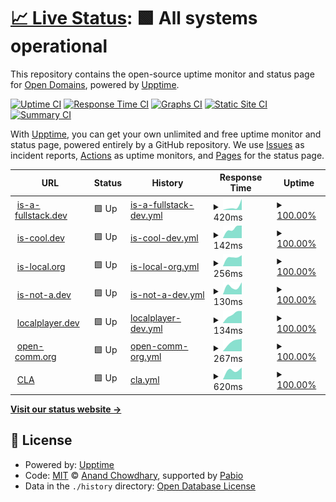# [📈 Live Status](https://status.open-domains.net): <!--live status--> **🟩 All systems operational**

This repository contains the open-source uptime monitor and status page for [Open Domains](https://open-domains.net), powered by [Upptime](https://github.com/upptime/upptime).

[![Uptime CI](https://github.com/open-domains/status/workflows/Uptime%20CI/badge.svg)](https://github.com/open-domains/status/actions?query=workflow%3A%22Uptime+CI%22)
[![Response Time CI](https://github.com/open-domains/status/workflows/Response%20Time%20CI/badge.svg)](https://github.com/open-domains/status/actions?query=workflow%3A%22Response+Time+CI%22)
[![Graphs CI](https://github.com/open-domains/status/workflows/Graphs%20CI/badge.svg)](https://github.com/open-domains/status/actions?query=workflow%3A%22Graphs+CI%22)
[![Static Site CI](https://github.com/open-domains/status/workflows/Static%20Site%20CI/badge.svg)](https://github.com/open-domains/status/actions?query=workflow%3A%22Static+Site+CI%22)
[![Summary CI](https://github.com/open-domains/status/workflows/Summary%20CI/badge.svg)](https://github.com/open-domains/status/actions?query=workflow%3A%22Summary+CI%22)

With [Upptime](https://upptime.js.org), you can get your own unlimited and free uptime monitor and status page, powered entirely by a GitHub repository. We use [Issues](https://github.com/open-domains/status/issues) as incident reports, [Actions](https://github.com/open-domains/status/actions) as uptime monitors, and [Pages](https://status.open-domains.net) for the status page.

<!--start: status pages-->
<!-- This summary is generated by Upptime (https://github.com/upptime/upptime) -->
<!-- Do not edit this manually, your changes will be overwritten -->
<!-- prettier-ignore -->
| URL | Status | History | Response Time | Uptime |
| --- | ------ | ------- | ------------- | ------ |
| <img alt="" src="https://icons.duckduckgo.com/ip3/is-a-fullstack.dev.ico" height="13"> [is-a-fullstack.dev](https://is-a-fullstack.dev) | 🟩 Up | [is-a-fullstack-dev.yml](https://github.com/open-domains/status/commits/HEAD/history/is-a-fullstack-dev.yml) | <details><summary><img alt="Response time graph" src="./graphs/is-a-fullstack-dev/response-time-week.png" height="20"> 420ms</summary><br><a href="https://status.open-domains.net/history/is-a-fullstack-dev"><img alt="Response time 420" src="https://img.shields.io/endpoint?url=https%3A%2F%2Fraw.githubusercontent.com%2Fopen-domains%2Fstatus%2FHEAD%2Fapi%2Fis-a-fullstack-dev%2Fresponse-time.json"></a><br><a href="https://status.open-domains.net/history/is-a-fullstack-dev"><img alt="24-hour response time 420" src="https://img.shields.io/endpoint?url=https%3A%2F%2Fraw.githubusercontent.com%2Fopen-domains%2Fstatus%2FHEAD%2Fapi%2Fis-a-fullstack-dev%2Fresponse-time-day.json"></a><br><a href="https://status.open-domains.net/history/is-a-fullstack-dev"><img alt="7-day response time 420" src="https://img.shields.io/endpoint?url=https%3A%2F%2Fraw.githubusercontent.com%2Fopen-domains%2Fstatus%2FHEAD%2Fapi%2Fis-a-fullstack-dev%2Fresponse-time-week.json"></a><br><a href="https://status.open-domains.net/history/is-a-fullstack-dev"><img alt="30-day response time 420" src="https://img.shields.io/endpoint?url=https%3A%2F%2Fraw.githubusercontent.com%2Fopen-domains%2Fstatus%2FHEAD%2Fapi%2Fis-a-fullstack-dev%2Fresponse-time-month.json"></a><br><a href="https://status.open-domains.net/history/is-a-fullstack-dev"><img alt="1-year response time 420" src="https://img.shields.io/endpoint?url=https%3A%2F%2Fraw.githubusercontent.com%2Fopen-domains%2Fstatus%2FHEAD%2Fapi%2Fis-a-fullstack-dev%2Fresponse-time-year.json"></a></details> | <details><summary><a href="https://status.open-domains.net/history/is-a-fullstack-dev">100.00%</a></summary><a href="https://status.open-domains.net/history/is-a-fullstack-dev"><img alt="All-time uptime 100.00%" src="https://img.shields.io/endpoint?url=https%3A%2F%2Fraw.githubusercontent.com%2Fopen-domains%2Fstatus%2FHEAD%2Fapi%2Fis-a-fullstack-dev%2Fuptime.json"></a><br><a href="https://status.open-domains.net/history/is-a-fullstack-dev"><img alt="24-hour uptime 100.00%" src="https://img.shields.io/endpoint?url=https%3A%2F%2Fraw.githubusercontent.com%2Fopen-domains%2Fstatus%2FHEAD%2Fapi%2Fis-a-fullstack-dev%2Fuptime-day.json"></a><br><a href="https://status.open-domains.net/history/is-a-fullstack-dev"><img alt="7-day uptime 100.00%" src="https://img.shields.io/endpoint?url=https%3A%2F%2Fraw.githubusercontent.com%2Fopen-domains%2Fstatus%2FHEAD%2Fapi%2Fis-a-fullstack-dev%2Fuptime-week.json"></a><br><a href="https://status.open-domains.net/history/is-a-fullstack-dev"><img alt="30-day uptime 100.00%" src="https://img.shields.io/endpoint?url=https%3A%2F%2Fraw.githubusercontent.com%2Fopen-domains%2Fstatus%2FHEAD%2Fapi%2Fis-a-fullstack-dev%2Fuptime-month.json"></a><br><a href="https://status.open-domains.net/history/is-a-fullstack-dev"><img alt="1-year uptime 100.00%" src="https://img.shields.io/endpoint?url=https%3A%2F%2Fraw.githubusercontent.com%2Fopen-domains%2Fstatus%2FHEAD%2Fapi%2Fis-a-fullstack-dev%2Fuptime-year.json"></a></details>
| <img alt="" src="https://icons.duckduckgo.com/ip3/is-cool.dev.ico" height="13"> [is-cool.dev](https://is-cool.dev) | 🟩 Up | [is-cool-dev.yml](https://github.com/open-domains/status/commits/HEAD/history/is-cool-dev.yml) | <details><summary><img alt="Response time graph" src="./graphs/is-cool-dev/response-time-week.png" height="20"> 142ms</summary><br><a href="https://status.open-domains.net/history/is-cool-dev"><img alt="Response time 142" src="https://img.shields.io/endpoint?url=https%3A%2F%2Fraw.githubusercontent.com%2Fopen-domains%2Fstatus%2FHEAD%2Fapi%2Fis-cool-dev%2Fresponse-time.json"></a><br><a href="https://status.open-domains.net/history/is-cool-dev"><img alt="24-hour response time 142" src="https://img.shields.io/endpoint?url=https%3A%2F%2Fraw.githubusercontent.com%2Fopen-domains%2Fstatus%2FHEAD%2Fapi%2Fis-cool-dev%2Fresponse-time-day.json"></a><br><a href="https://status.open-domains.net/history/is-cool-dev"><img alt="7-day response time 142" src="https://img.shields.io/endpoint?url=https%3A%2F%2Fraw.githubusercontent.com%2Fopen-domains%2Fstatus%2FHEAD%2Fapi%2Fis-cool-dev%2Fresponse-time-week.json"></a><br><a href="https://status.open-domains.net/history/is-cool-dev"><img alt="30-day response time 142" src="https://img.shields.io/endpoint?url=https%3A%2F%2Fraw.githubusercontent.com%2Fopen-domains%2Fstatus%2FHEAD%2Fapi%2Fis-cool-dev%2Fresponse-time-month.json"></a><br><a href="https://status.open-domains.net/history/is-cool-dev"><img alt="1-year response time 142" src="https://img.shields.io/endpoint?url=https%3A%2F%2Fraw.githubusercontent.com%2Fopen-domains%2Fstatus%2FHEAD%2Fapi%2Fis-cool-dev%2Fresponse-time-year.json"></a></details> | <details><summary><a href="https://status.open-domains.net/history/is-cool-dev">100.00%</a></summary><a href="https://status.open-domains.net/history/is-cool-dev"><img alt="All-time uptime 100.00%" src="https://img.shields.io/endpoint?url=https%3A%2F%2Fraw.githubusercontent.com%2Fopen-domains%2Fstatus%2FHEAD%2Fapi%2Fis-cool-dev%2Fuptime.json"></a><br><a href="https://status.open-domains.net/history/is-cool-dev"><img alt="24-hour uptime 100.00%" src="https://img.shields.io/endpoint?url=https%3A%2F%2Fraw.githubusercontent.com%2Fopen-domains%2Fstatus%2FHEAD%2Fapi%2Fis-cool-dev%2Fuptime-day.json"></a><br><a href="https://status.open-domains.net/history/is-cool-dev"><img alt="7-day uptime 100.00%" src="https://img.shields.io/endpoint?url=https%3A%2F%2Fraw.githubusercontent.com%2Fopen-domains%2Fstatus%2FHEAD%2Fapi%2Fis-cool-dev%2Fuptime-week.json"></a><br><a href="https://status.open-domains.net/history/is-cool-dev"><img alt="30-day uptime 100.00%" src="https://img.shields.io/endpoint?url=https%3A%2F%2Fraw.githubusercontent.com%2Fopen-domains%2Fstatus%2FHEAD%2Fapi%2Fis-cool-dev%2Fuptime-month.json"></a><br><a href="https://status.open-domains.net/history/is-cool-dev"><img alt="1-year uptime 100.00%" src="https://img.shields.io/endpoint?url=https%3A%2F%2Fraw.githubusercontent.com%2Fopen-domains%2Fstatus%2FHEAD%2Fapi%2Fis-cool-dev%2Fuptime-year.json"></a></details>
| <img alt="" src="https://icons.duckduckgo.com/ip3/is-local.org.ico" height="13"> [is-local.org](https://is-local.org) | 🟩 Up | [is-local-org.yml](https://github.com/open-domains/status/commits/HEAD/history/is-local-org.yml) | <details><summary><img alt="Response time graph" src="./graphs/is-local-org/response-time-week.png" height="20"> 256ms</summary><br><a href="https://status.open-domains.net/history/is-local-org"><img alt="Response time 256" src="https://img.shields.io/endpoint?url=https%3A%2F%2Fraw.githubusercontent.com%2Fopen-domains%2Fstatus%2FHEAD%2Fapi%2Fis-local-org%2Fresponse-time.json"></a><br><a href="https://status.open-domains.net/history/is-local-org"><img alt="24-hour response time 256" src="https://img.shields.io/endpoint?url=https%3A%2F%2Fraw.githubusercontent.com%2Fopen-domains%2Fstatus%2FHEAD%2Fapi%2Fis-local-org%2Fresponse-time-day.json"></a><br><a href="https://status.open-domains.net/history/is-local-org"><img alt="7-day response time 256" src="https://img.shields.io/endpoint?url=https%3A%2F%2Fraw.githubusercontent.com%2Fopen-domains%2Fstatus%2FHEAD%2Fapi%2Fis-local-org%2Fresponse-time-week.json"></a><br><a href="https://status.open-domains.net/history/is-local-org"><img alt="30-day response time 256" src="https://img.shields.io/endpoint?url=https%3A%2F%2Fraw.githubusercontent.com%2Fopen-domains%2Fstatus%2FHEAD%2Fapi%2Fis-local-org%2Fresponse-time-month.json"></a><br><a href="https://status.open-domains.net/history/is-local-org"><img alt="1-year response time 256" src="https://img.shields.io/endpoint?url=https%3A%2F%2Fraw.githubusercontent.com%2Fopen-domains%2Fstatus%2FHEAD%2Fapi%2Fis-local-org%2Fresponse-time-year.json"></a></details> | <details><summary><a href="https://status.open-domains.net/history/is-local-org">100.00%</a></summary><a href="https://status.open-domains.net/history/is-local-org"><img alt="All-time uptime 100.00%" src="https://img.shields.io/endpoint?url=https%3A%2F%2Fraw.githubusercontent.com%2Fopen-domains%2Fstatus%2FHEAD%2Fapi%2Fis-local-org%2Fuptime.json"></a><br><a href="https://status.open-domains.net/history/is-local-org"><img alt="24-hour uptime 100.00%" src="https://img.shields.io/endpoint?url=https%3A%2F%2Fraw.githubusercontent.com%2Fopen-domains%2Fstatus%2FHEAD%2Fapi%2Fis-local-org%2Fuptime-day.json"></a><br><a href="https://status.open-domains.net/history/is-local-org"><img alt="7-day uptime 100.00%" src="https://img.shields.io/endpoint?url=https%3A%2F%2Fraw.githubusercontent.com%2Fopen-domains%2Fstatus%2FHEAD%2Fapi%2Fis-local-org%2Fuptime-week.json"></a><br><a href="https://status.open-domains.net/history/is-local-org"><img alt="30-day uptime 100.00%" src="https://img.shields.io/endpoint?url=https%3A%2F%2Fraw.githubusercontent.com%2Fopen-domains%2Fstatus%2FHEAD%2Fapi%2Fis-local-org%2Fuptime-month.json"></a><br><a href="https://status.open-domains.net/history/is-local-org"><img alt="1-year uptime 100.00%" src="https://img.shields.io/endpoint?url=https%3A%2F%2Fraw.githubusercontent.com%2Fopen-domains%2Fstatus%2FHEAD%2Fapi%2Fis-local-org%2Fuptime-year.json"></a></details>
| <img alt="" src="https://icons.duckduckgo.com/ip3/is-not-a.dev.ico" height="13"> [is-not-a.dev](https://is-not-a.dev) | 🟩 Up | [is-not-a-dev.yml](https://github.com/open-domains/status/commits/HEAD/history/is-not-a-dev.yml) | <details><summary><img alt="Response time graph" src="./graphs/is-not-a-dev/response-time-week.png" height="20"> 130ms</summary><br><a href="https://status.open-domains.net/history/is-not-a-dev"><img alt="Response time 130" src="https://img.shields.io/endpoint?url=https%3A%2F%2Fraw.githubusercontent.com%2Fopen-domains%2Fstatus%2FHEAD%2Fapi%2Fis-not-a-dev%2Fresponse-time.json"></a><br><a href="https://status.open-domains.net/history/is-not-a-dev"><img alt="24-hour response time 130" src="https://img.shields.io/endpoint?url=https%3A%2F%2Fraw.githubusercontent.com%2Fopen-domains%2Fstatus%2FHEAD%2Fapi%2Fis-not-a-dev%2Fresponse-time-day.json"></a><br><a href="https://status.open-domains.net/history/is-not-a-dev"><img alt="7-day response time 130" src="https://img.shields.io/endpoint?url=https%3A%2F%2Fraw.githubusercontent.com%2Fopen-domains%2Fstatus%2FHEAD%2Fapi%2Fis-not-a-dev%2Fresponse-time-week.json"></a><br><a href="https://status.open-domains.net/history/is-not-a-dev"><img alt="30-day response time 130" src="https://img.shields.io/endpoint?url=https%3A%2F%2Fraw.githubusercontent.com%2Fopen-domains%2Fstatus%2FHEAD%2Fapi%2Fis-not-a-dev%2Fresponse-time-month.json"></a><br><a href="https://status.open-domains.net/history/is-not-a-dev"><img alt="1-year response time 130" src="https://img.shields.io/endpoint?url=https%3A%2F%2Fraw.githubusercontent.com%2Fopen-domains%2Fstatus%2FHEAD%2Fapi%2Fis-not-a-dev%2Fresponse-time-year.json"></a></details> | <details><summary><a href="https://status.open-domains.net/history/is-not-a-dev">100.00%</a></summary><a href="https://status.open-domains.net/history/is-not-a-dev"><img alt="All-time uptime 100.00%" src="https://img.shields.io/endpoint?url=https%3A%2F%2Fraw.githubusercontent.com%2Fopen-domains%2Fstatus%2FHEAD%2Fapi%2Fis-not-a-dev%2Fuptime.json"></a><br><a href="https://status.open-domains.net/history/is-not-a-dev"><img alt="24-hour uptime 100.00%" src="https://img.shields.io/endpoint?url=https%3A%2F%2Fraw.githubusercontent.com%2Fopen-domains%2Fstatus%2FHEAD%2Fapi%2Fis-not-a-dev%2Fuptime-day.json"></a><br><a href="https://status.open-domains.net/history/is-not-a-dev"><img alt="7-day uptime 100.00%" src="https://img.shields.io/endpoint?url=https%3A%2F%2Fraw.githubusercontent.com%2Fopen-domains%2Fstatus%2FHEAD%2Fapi%2Fis-not-a-dev%2Fuptime-week.json"></a><br><a href="https://status.open-domains.net/history/is-not-a-dev"><img alt="30-day uptime 100.00%" src="https://img.shields.io/endpoint?url=https%3A%2F%2Fraw.githubusercontent.com%2Fopen-domains%2Fstatus%2FHEAD%2Fapi%2Fis-not-a-dev%2Fuptime-month.json"></a><br><a href="https://status.open-domains.net/history/is-not-a-dev"><img alt="1-year uptime 100.00%" src="https://img.shields.io/endpoint?url=https%3A%2F%2Fraw.githubusercontent.com%2Fopen-domains%2Fstatus%2FHEAD%2Fapi%2Fis-not-a-dev%2Fuptime-year.json"></a></details>
| <img alt="" src="https://icons.duckduckgo.com/ip3/localplayer.dev.ico" height="13"> [localplayer.dev](https://localplayer.dev) | 🟩 Up | [localplayer-dev.yml](https://github.com/open-domains/status/commits/HEAD/history/localplayer-dev.yml) | <details><summary><img alt="Response time graph" src="./graphs/localplayer-dev/response-time-week.png" height="20"> 134ms</summary><br><a href="https://status.open-domains.net/history/localplayer-dev"><img alt="Response time 134" src="https://img.shields.io/endpoint?url=https%3A%2F%2Fraw.githubusercontent.com%2Fopen-domains%2Fstatus%2FHEAD%2Fapi%2Flocalplayer-dev%2Fresponse-time.json"></a><br><a href="https://status.open-domains.net/history/localplayer-dev"><img alt="24-hour response time 134" src="https://img.shields.io/endpoint?url=https%3A%2F%2Fraw.githubusercontent.com%2Fopen-domains%2Fstatus%2FHEAD%2Fapi%2Flocalplayer-dev%2Fresponse-time-day.json"></a><br><a href="https://status.open-domains.net/history/localplayer-dev"><img alt="7-day response time 134" src="https://img.shields.io/endpoint?url=https%3A%2F%2Fraw.githubusercontent.com%2Fopen-domains%2Fstatus%2FHEAD%2Fapi%2Flocalplayer-dev%2Fresponse-time-week.json"></a><br><a href="https://status.open-domains.net/history/localplayer-dev"><img alt="30-day response time 134" src="https://img.shields.io/endpoint?url=https%3A%2F%2Fraw.githubusercontent.com%2Fopen-domains%2Fstatus%2FHEAD%2Fapi%2Flocalplayer-dev%2Fresponse-time-month.json"></a><br><a href="https://status.open-domains.net/history/localplayer-dev"><img alt="1-year response time 134" src="https://img.shields.io/endpoint?url=https%3A%2F%2Fraw.githubusercontent.com%2Fopen-domains%2Fstatus%2FHEAD%2Fapi%2Flocalplayer-dev%2Fresponse-time-year.json"></a></details> | <details><summary><a href="https://status.open-domains.net/history/localplayer-dev">100.00%</a></summary><a href="https://status.open-domains.net/history/localplayer-dev"><img alt="All-time uptime 100.00%" src="https://img.shields.io/endpoint?url=https%3A%2F%2Fraw.githubusercontent.com%2Fopen-domains%2Fstatus%2FHEAD%2Fapi%2Flocalplayer-dev%2Fuptime.json"></a><br><a href="https://status.open-domains.net/history/localplayer-dev"><img alt="24-hour uptime 100.00%" src="https://img.shields.io/endpoint?url=https%3A%2F%2Fraw.githubusercontent.com%2Fopen-domains%2Fstatus%2FHEAD%2Fapi%2Flocalplayer-dev%2Fuptime-day.json"></a><br><a href="https://status.open-domains.net/history/localplayer-dev"><img alt="7-day uptime 100.00%" src="https://img.shields.io/endpoint?url=https%3A%2F%2Fraw.githubusercontent.com%2Fopen-domains%2Fstatus%2FHEAD%2Fapi%2Flocalplayer-dev%2Fuptime-week.json"></a><br><a href="https://status.open-domains.net/history/localplayer-dev"><img alt="30-day uptime 100.00%" src="https://img.shields.io/endpoint?url=https%3A%2F%2Fraw.githubusercontent.com%2Fopen-domains%2Fstatus%2FHEAD%2Fapi%2Flocalplayer-dev%2Fuptime-month.json"></a><br><a href="https://status.open-domains.net/history/localplayer-dev"><img alt="1-year uptime 100.00%" src="https://img.shields.io/endpoint?url=https%3A%2F%2Fraw.githubusercontent.com%2Fopen-domains%2Fstatus%2FHEAD%2Fapi%2Flocalplayer-dev%2Fuptime-year.json"></a></details>
| <img alt="" src="https://icons.duckduckgo.com/ip3/open-comm.org.ico" height="13"> [open-comm.org](https://open-comm.org) | 🟩 Up | [open-comm-org.yml](https://github.com/open-domains/status/commits/HEAD/history/open-comm-org.yml) | <details><summary><img alt="Response time graph" src="./graphs/open-comm-org/response-time-week.png" height="20"> 267ms</summary><br><a href="https://status.open-domains.net/history/open-comm-org"><img alt="Response time 267" src="https://img.shields.io/endpoint?url=https%3A%2F%2Fraw.githubusercontent.com%2Fopen-domains%2Fstatus%2FHEAD%2Fapi%2Fopen-comm-org%2Fresponse-time.json"></a><br><a href="https://status.open-domains.net/history/open-comm-org"><img alt="24-hour response time 267" src="https://img.shields.io/endpoint?url=https%3A%2F%2Fraw.githubusercontent.com%2Fopen-domains%2Fstatus%2FHEAD%2Fapi%2Fopen-comm-org%2Fresponse-time-day.json"></a><br><a href="https://status.open-domains.net/history/open-comm-org"><img alt="7-day response time 267" src="https://img.shields.io/endpoint?url=https%3A%2F%2Fraw.githubusercontent.com%2Fopen-domains%2Fstatus%2FHEAD%2Fapi%2Fopen-comm-org%2Fresponse-time-week.json"></a><br><a href="https://status.open-domains.net/history/open-comm-org"><img alt="30-day response time 267" src="https://img.shields.io/endpoint?url=https%3A%2F%2Fraw.githubusercontent.com%2Fopen-domains%2Fstatus%2FHEAD%2Fapi%2Fopen-comm-org%2Fresponse-time-month.json"></a><br><a href="https://status.open-domains.net/history/open-comm-org"><img alt="1-year response time 267" src="https://img.shields.io/endpoint?url=https%3A%2F%2Fraw.githubusercontent.com%2Fopen-domains%2Fstatus%2FHEAD%2Fapi%2Fopen-comm-org%2Fresponse-time-year.json"></a></details> | <details><summary><a href="https://status.open-domains.net/history/open-comm-org">100.00%</a></summary><a href="https://status.open-domains.net/history/open-comm-org"><img alt="All-time uptime 100.00%" src="https://img.shields.io/endpoint?url=https%3A%2F%2Fraw.githubusercontent.com%2Fopen-domains%2Fstatus%2FHEAD%2Fapi%2Fopen-comm-org%2Fuptime.json"></a><br><a href="https://status.open-domains.net/history/open-comm-org"><img alt="24-hour uptime 100.00%" src="https://img.shields.io/endpoint?url=https%3A%2F%2Fraw.githubusercontent.com%2Fopen-domains%2Fstatus%2FHEAD%2Fapi%2Fopen-comm-org%2Fuptime-day.json"></a><br><a href="https://status.open-domains.net/history/open-comm-org"><img alt="7-day uptime 100.00%" src="https://img.shields.io/endpoint?url=https%3A%2F%2Fraw.githubusercontent.com%2Fopen-domains%2Fstatus%2FHEAD%2Fapi%2Fopen-comm-org%2Fuptime-week.json"></a><br><a href="https://status.open-domains.net/history/open-comm-org"><img alt="30-day uptime 100.00%" src="https://img.shields.io/endpoint?url=https%3A%2F%2Fraw.githubusercontent.com%2Fopen-domains%2Fstatus%2FHEAD%2Fapi%2Fopen-comm-org%2Fuptime-month.json"></a><br><a href="https://status.open-domains.net/history/open-comm-org"><img alt="1-year uptime 100.00%" src="https://img.shields.io/endpoint?url=https%3A%2F%2Fraw.githubusercontent.com%2Fopen-domains%2Fstatus%2FHEAD%2Fapi%2Fopen-comm-org%2Fuptime-year.json"></a></details>
| <img alt="" src="https://icons.duckduckgo.com/ip3/cla-assistant.io.ico" height="13"> [CLA](https://cla-assistant.io/) | 🟩 Up | [cla.yml](https://github.com/open-domains/status/commits/HEAD/history/cla.yml) | <details><summary><img alt="Response time graph" src="./graphs/cla/response-time-week.png" height="20"> 620ms</summary><br><a href="https://status.open-domains.net/history/cla"><img alt="Response time 620" src="https://img.shields.io/endpoint?url=https%3A%2F%2Fraw.githubusercontent.com%2Fopen-domains%2Fstatus%2FHEAD%2Fapi%2Fcla%2Fresponse-time.json"></a><br><a href="https://status.open-domains.net/history/cla"><img alt="24-hour response time 620" src="https://img.shields.io/endpoint?url=https%3A%2F%2Fraw.githubusercontent.com%2Fopen-domains%2Fstatus%2FHEAD%2Fapi%2Fcla%2Fresponse-time-day.json"></a><br><a href="https://status.open-domains.net/history/cla"><img alt="7-day response time 620" src="https://img.shields.io/endpoint?url=https%3A%2F%2Fraw.githubusercontent.com%2Fopen-domains%2Fstatus%2FHEAD%2Fapi%2Fcla%2Fresponse-time-week.json"></a><br><a href="https://status.open-domains.net/history/cla"><img alt="30-day response time 620" src="https://img.shields.io/endpoint?url=https%3A%2F%2Fraw.githubusercontent.com%2Fopen-domains%2Fstatus%2FHEAD%2Fapi%2Fcla%2Fresponse-time-month.json"></a><br><a href="https://status.open-domains.net/history/cla"><img alt="1-year response time 620" src="https://img.shields.io/endpoint?url=https%3A%2F%2Fraw.githubusercontent.com%2Fopen-domains%2Fstatus%2FHEAD%2Fapi%2Fcla%2Fresponse-time-year.json"></a></details> | <details><summary><a href="https://status.open-domains.net/history/cla">100.00%</a></summary><a href="https://status.open-domains.net/history/cla"><img alt="All-time uptime 100.00%" src="https://img.shields.io/endpoint?url=https%3A%2F%2Fraw.githubusercontent.com%2Fopen-domains%2Fstatus%2FHEAD%2Fapi%2Fcla%2Fuptime.json"></a><br><a href="https://status.open-domains.net/history/cla"><img alt="24-hour uptime 100.00%" src="https://img.shields.io/endpoint?url=https%3A%2F%2Fraw.githubusercontent.com%2Fopen-domains%2Fstatus%2FHEAD%2Fapi%2Fcla%2Fuptime-day.json"></a><br><a href="https://status.open-domains.net/history/cla"><img alt="7-day uptime 100.00%" src="https://img.shields.io/endpoint?url=https%3A%2F%2Fraw.githubusercontent.com%2Fopen-domains%2Fstatus%2FHEAD%2Fapi%2Fcla%2Fuptime-week.json"></a><br><a href="https://status.open-domains.net/history/cla"><img alt="30-day uptime 100.00%" src="https://img.shields.io/endpoint?url=https%3A%2F%2Fraw.githubusercontent.com%2Fopen-domains%2Fstatus%2FHEAD%2Fapi%2Fcla%2Fuptime-month.json"></a><br><a href="https://status.open-domains.net/history/cla"><img alt="1-year uptime 100.00%" src="https://img.shields.io/endpoint?url=https%3A%2F%2Fraw.githubusercontent.com%2Fopen-domains%2Fstatus%2FHEAD%2Fapi%2Fcla%2Fuptime-year.json"></a></details>

<!--end: status pages-->

[**Visit our status website →**](https://status.open-domains.net)

## 📄 License

- Powered by: [Upptime](https://github.com/upptime/upptime)
- Code: [MIT](./LICENSE) © [Anand Chowdhary](https://anandchowdhary.com), supported by [Pabio](https://pabio.com)
- Data in the `./history` directory: [Open Database License](https://opendatacommons.org/licenses/odbl/1-0/)
